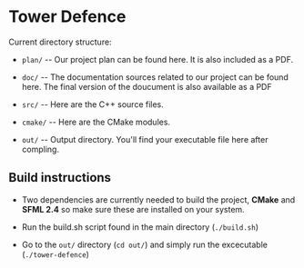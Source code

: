 # Tower Defence

Current directory structure:

  * `plan/` -- Our project plan can be found here. It is also included as a PDF.

  * `doc/` -- The documentation sources related to our project can be found here. The final version of the doucument is also available as a PDF

  * `src/` -- Here are the C++ source files. 

  * `cmake/` -- Here are the CMake modules.

  * `out/` -- Output directory. You'll find your executable file here after compling.


## Build instructions

* Two dependencies are currently needed to build the project, **CMake** and **SFML 2.4** so make sure these are installed on your system.

* Run the build.sh script found in the main directory (`./build.sh`)

* Go to the `out/` directory (`cd out/`) and simply run the excecutable (`./tower-defence`)